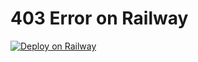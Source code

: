 # 403 Error on Railway

[![Deploy on Railway](https://railway.app/button.svg)](https://railway.app/new/template/Gp6T2a?referralCode=8PRXig)
